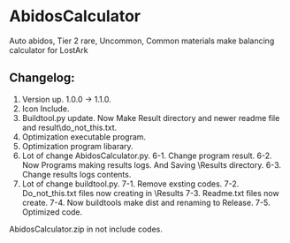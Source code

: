 # AbidosCalculator
Auto abidos, Tier 2 rare, Uncommon, Common materials make balancing calculator for LostArk



## Changelog:
1. Version up. 1.0.0 -> 1.1.0.
2. Icon Include.
3. Buildtool.py update. Now Make Result directory and newer readme file and result\do_not_this.txt.
4. Optimization executable program.
5. Optimization program libarary.
6. Lot of change AbidosCalculator.py.
6-1. Change program result.
6-2. Now Programs making results logs. And Saving \Results directory.
6-3. Change results logs contents.
7. Lot of change buildtool.py.
7-1. Remove exsting codes.
7-2. Do_not_this.txt files now creating in \Results
7-3. Readme.txt files now create.
7-4. Now buildtools make dist and renaming to Release.
7-5. Optimized code.

AbidosCalculator.zip in not include codes.
